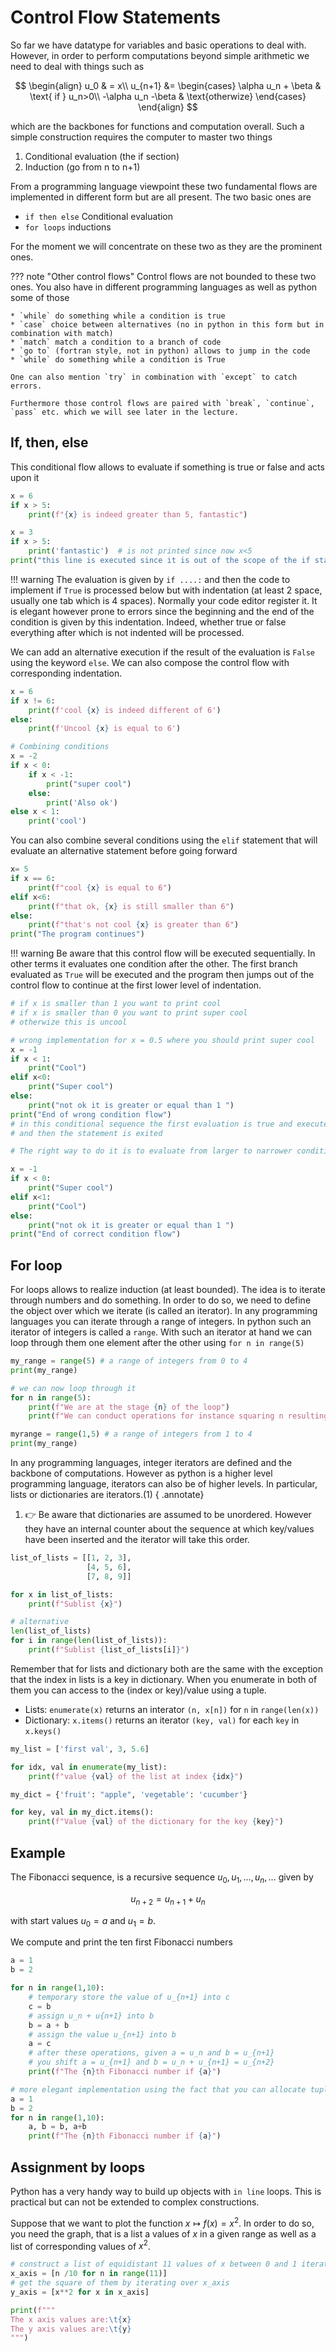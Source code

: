 # Control Flow Statements

So far we have datatype for variables and basic operations to deal with.
However, in order to perform computations beyond simple arithmetic we need to deal with things such as

$$
\begin{align}
u_0 & = x\\
u_{n+1} &= 
\begin{cases}
\alpha u_n + \beta & \text{ if } u_n>0\\
-\alpha u_n -\beta & \text{otherwize}
\end{cases}
\end{align}
$$

which are the backbones for functions and computation overall.
Such a simple construction requires the computer to master two things

1. Conditional evaluation (the if section)
2. Induction (go from n to n+1)

From a programming language viewpoint these two fundamental flows are implemented in different form but are all present.
The two basic ones are

* `if then else` Conditional evaluation
* `for loops` inductions

For the moment we will concentrate on these two as they are the prominent ones.

??? note "Other control flows"
    Control flows are not bounded to these two ones.
    You also have in different programming languages as well as python some of those

    * `while` do something while a condition is true
    * `case` choice between alternatives (no in python in this form but in combination with match)
    * `match` match a condition to a branch of code
    * `go to` (fortran style, not in python) allows to jump in the code
    * `while` do something while a condition is True

    One can also mention `try` in combination with `except` to catch errors.

    Furthermore those control flows are paired with `break`, `continue`, `pass` etc. which we will see later in the lecture.

## If, then, else

This conditional flow allows to evaluate if something is true or false and acts upon it

```py
x = 6
if x > 5:
    print(f"{x} is indeed greater than 5, fantastic")

x = 3
if x > 5:
    print('fantastic')  # is not printed since now x<5
print("this line is executed since it is out of the scope of the if statement")
```

!!! warning
    The evaluation is given by `if ....:` and then the code to implement if `True` is processed below but with indentation (at least 2 space, usually one tab which is 4 spaces).
    Normally your code editor register it.
    It is elegant however prone to errors since the beginning and the end of the condition is given by this indentation.
    Indeed, whether true or false everything after which is not indented will be processed. 

We can add an alternative execution if the result of the evaluation is `False` using the keyword `else`.
We can also compose the control flow with corresponding indentation.
```py
x = 6
if x != 6:
    print(f'cool {x} is indeed different of 6')
else:
    print(f'Uncool {x} is equal to 6')

# Combining conditions
x = -2
if x < 0:
    if x < -1:
        print("super cool")
    else:
        print('Also ok')
else x < 1:
    print('cool')
```
You can also combine several conditions using the `elif` statement that will evaluate an alternative statement before going forward
```py
x= 5
if x == 6:
    print(f"cool {x} is equal to 6")
elif x<6:
    print(f"that ok, {x} is still smaller than 6")
else:
    print(f"that's not cool {x} is greater than 6")
print("The program continues")
```
!!! warning
    Be aware that this control flow will be executed sequentially.
    In other terms it evaluates one condition after the other.
    The first branch evaluated as `True` will be executed and the program then jumps out of the control flow to continue at the first lower level of indentation.

```py
# if x is smaller than 1 you want to print cool
# if x is smaller than 0 you want to print super cool
# otherwize this is uncool

# wrong implementation for x = 0.5 where you should print super cool
x = -1
if x < 1:
    print("Cool")
elif x<0:
    print("Super cool")
else:
    print("not ok it is greater or equal than 1 ")
print("End of wrong condition flow")
# in this conditional sequence the first evaluation is true and executed
# and then the statement is exited

# The right way to do it is to evaluate from larger to narrower condition

x = -1
if x < 0:
    print("Super cool")
elif x<1:
    print("Cool")
else:
    print("not ok it is greater or equal than 1 ")
print("End of correct condition flow")
```

## For loop

For loops allows to realize induction (at least bounded).
The idea is to iterate through numbers and do something.
In order to do so, we need to define the object over which we iterate (is called an iterator).
In any programming languages you can iterate through a range of integers.
In python such an iterator of integers is called a `range`.
With such an iterator at hand we can loop through them one element after the other using `for n in range(5)`

```py
my_range = range(5) # a range of integers from 0 to 4
print(my_range)

# we can now loop through it
for n in range(5):
    print(f"We are at the stage {n} of the loop")
    print(f"We can conduct operations for instance squaring n resulting in {n**2}")

myrange = range(1,5) # a range of integers from 1 to 4
print(my_range)
```

In any programming languages, integer iterators are defined and the backbone of computations.
However as python is a higher level programming language, iterators can also be of higher levels.
In particular, lists or dictionaries are iterators.(1)
{ .annotate}

1. :point_right: Be aware that dictionaries are assumed to be unordered.
    However they have an internal counter about the sequence at which key/values have been inserted and the iterator will take this order.

```py
list_of_lists = [[1, 2, 3],
                 [4, 5, 6],
                 [7, 8, 9]]

for x in list_of_lists:
    print(f"Sublist {x}")

# alternative
len(list_of_lists)
for i in range(len(list_of_lists)):
    print(f"Sublist {list_of_lists[i]}")
```

Remember that for lists and dictionary both are the same with the exception that the index in lists is a key in dictionary.
When you enumerate in both of them you can access to the (index or key)/value using a tuple.

* Lists: `enumerate(x)` returns an interator `(n, x[n])` for  `n` in `range(len(x))`
* Dictionary: `x.items()` returns an iterator `(key, val)` for each `key` in `x.keys()`

```py
my_list = ['first val', 3, 5.6]

for idx, val in enumerate(my_list):
    print(f"value {val} of the list at index {idx}")

my_dict = {'fruit': "apple", 'vegetable': 'cucumber'}

for key, val in my_dict.items():
    print(f"Value {val} of the dictionary for the key {key}")
```

## Example

The Fibonacci sequence, is a recursive sequence $u_0,u_1,\ldots, u_n,\ldots$ given by

$$
\begin{equation}
  u_{n+2}=u_{n+1}+u_n 
\end{equation}
$$

with start values $u_0=a$ and $u_1=b$.

We compute and print the ten first Fibonacci numbers

```py
a = 1
b = 2

for n in range(1,10):
    # temporary store the value of u_{n+1} into c
    c = b
    # assign u_n + u{n+1} into b
    b = a + b
    # assign the value u_{n+1} into b
    a = c
    # after these operations, given a = u_n and b = u_{n+1}
    # you shift a = u_{n+1} and b = u_n + u_{n+1} = u_{n+2}
    print(f"The {n}th Fibonacci number if {a}")

# more elegant implementation using the fact that you can allocate tuples
a = 1
b = 2
for n in range(1,10):
    a, b = b, a+b
    print(f"The {n}th Fibonacci number if {a}")
```

## Assignment by loops

Python has a very handy way to build up objects with `in line` loops.
This is practical but can not be extended to complex constructions.

Suppose that we want to plot the function $x \mapsto f(x) = x^2$.
In order to do so, you need the graph, that is a list a values of $x$ in a given range as well as a list of corresponding values of $x^2$.

```py
# construct a list of equidistant 11 values of x between 0 and 1 iterating over some range
x_axis = [n /10 for n in range(11)]
# get the square of them by iterating over x_axis
y_axis = [x**2 for x in x_axis]

print(f"""
The x axis values are:\t{x}
The y axis values are:\t{y} 
""")
```


